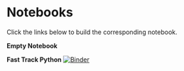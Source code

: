 # Notebooks

Click the links below to build the corresponding notebook.

__Empty Notebook__

__Fast Track Python__ [![Binder](https://mybinder.org/badge.svg)](https://mybinder.org/v2/gh/foldsters/FlPolyProgrammingClub.git/master?filepath=Notebooks%2FFast%20Track%20Python.ipynb)
